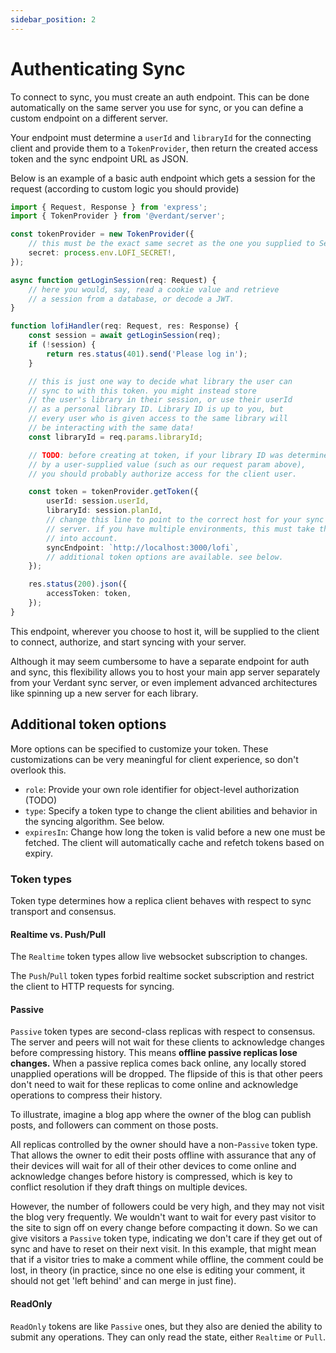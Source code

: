 ```yaml
---
sidebar_position: 2
---
```


# Authenticating Sync

To connect to sync, you must create an auth endpoint. This can be done automatically on the same server you use for sync, or you can define a custom endpoint on a different server.

Your endpoint must determine a `userId` and `libraryId` for the connecting client and provide them to a `TokenProvider`, then return the created access token and the sync endpoint URL as JSON.

Below is an example of a basic auth endpoint which gets a session for the request (according to custom logic you should provide)

```ts
import { Request, Response } from 'express';
import { TokenProvider } from '@verdant/server';

const tokenProvider = new TokenProvider({
	// this must be the exact same secret as the one you supplied to Server
	secret: process.env.LOFI_SECRET!,
});

async function getLoginSession(req: Request) {
	// here you would, say, read a cookie value and retrieve
	// a session from a database, or decode a JWT.
}

function lofiHandler(req: Request, res: Response) {
	const session = await getLoginSession(req);
	if (!session) {
		return res.status(401).send('Please log in');
	}

	// this is just one way to decide what library the user can
	// sync to with this token. you might instead store
	// the user's library in their session, or use their userId
	// as a personal library ID. Library ID is up to you, but
	// every user who is given access to the same library will
	// be interacting with the same data!
	const libraryId = req.params.libraryId;

	// TODO: before creating at token, if your library ID was determined
	// by a user-supplied value (such as our request param above),
	// you should probably authorize access for the client user.

	const token = tokenProvider.getToken({
		userId: session.userId,
		libraryId: session.planId,
		// change this line to point to the correct host for your sync
		// server. if you have multiple environments, this must take them
		// into account.
		syncEndpoint: `http://localhost:3000/lofi`,
		// additional token options are available. see below.
	});

	res.status(200).json({
		accessToken: token,
	});
}
```

This endpoint, wherever you choose to host it, will be supplied to the client to connect, authorize, and start syncing with your server.

Although it may seem cumbersome to have a separate endpoint for auth and sync, this flexibility allows you to host your main app server separately from your Verdant sync server, or even implement advanced architectures like spinning up a new server for each library.

## Additional token options

More options can be specified to customize your token. These customizations can be very meaningful for client experience, so don't overlook this.

- `role`: Provide your own role identifier for object-level authorization (TODO)
- `type`: Specify a token type to change the client abilities and behavior in the syncing algorithm. See below.
- `expiresIn`: Change how long the token is valid before a new one must be fetched. The client will automatically cache and refetch tokens based on expiry.

### Token types

Token type determines how a replica client behaves with respect to sync transport and consensus.

#### Realtime vs. Push/Pull

The `Realtime` token types allow live websocket subscription to changes.

The `Push`/`Pull` token types forbid realtime socket subscription and restrict the client to HTTP requests for syncing.

#### Passive

`Passive` token types are second-class replicas with respect to consensus. The server and peers will not wait for these clients to acknowledge changes before compressing history. This means **offline passive replicas lose changes.** When a passive replica comes back online, any locally stored unapplied operations will be dropped. The flipside of this is that other peers don't need to wait for these replicas to come online and acknowledge operations to compress their history.

To illustrate, imagine a blog app where the owner of the blog can publish posts, and followers can comment on those posts.

All replicas controlled by the owner should have a non-`Passive` token type. That allows the owner to edit their posts offline with assurance that any of their devices will wait for all of their other devices to come online and acknowledge changes before history is compressed, which is key to conflict resolution if they draft things on multiple devices.

However, the number of followers could be very high, and they may not visit the blog very frequently. We wouldn't want to wait for every past visitor to the site to sign off on every change before compacting it down. So we can give visitors a `Passive` token type, indicating we don't care if they get out of sync and have to reset on their next visit. In this example, that might mean that if a visitor tries to make a comment while offline, the comment could be lost, in theory (in practice, since no one else is editing your comment, it should not get 'left behind' and can merge in just fine).

#### ReadOnly

`ReadOnly` tokens are like `Passive` ones, but they also are denied the ability to submit any operations. They can only read the state, either `Realtime` or `Pull`.
